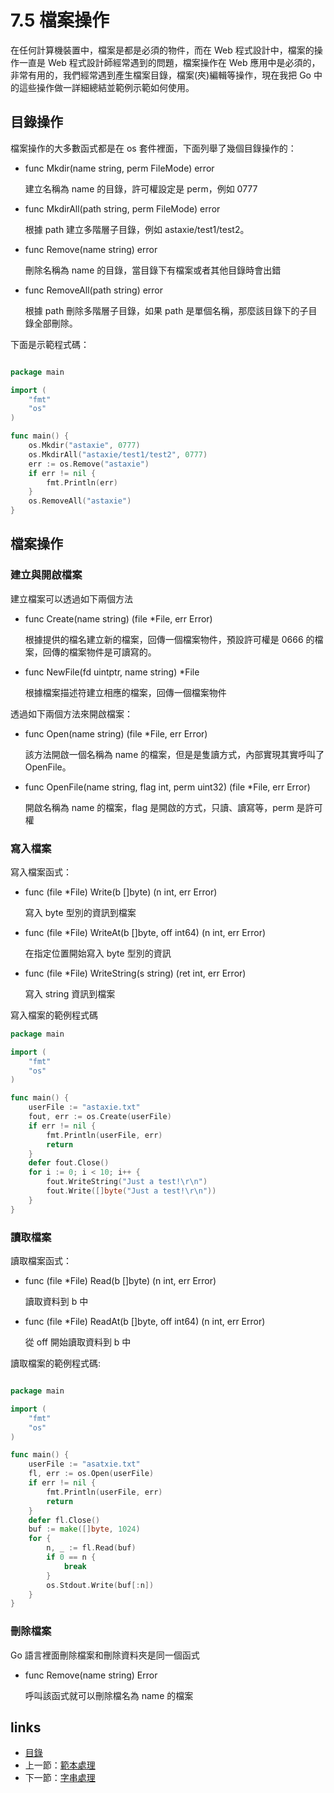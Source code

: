 # 7.5 檔案操作
在任何計算機裝置中，檔案是都是必須的物件，而在 Web 程式設計中，檔案的操作一直是 Web 程式設計師經常遇到的問題，檔案操作在 Web 應用中是必須的，非常有用的，我們經常遇到產生檔案目錄，檔案(夾)編輯等操作，現在我把 Go 中的這些操作做一詳細總結並範例示範如何使用。
## 目錄操作
檔案操作的大多數函式都是在 os 套件裡面，下面列舉了幾個目錄操作的：

- func Mkdir(name string, perm FileMode) error

	建立名稱為 name 的目錄，許可權設定是 perm，例如 0777


- func MkdirAll(path string, perm FileMode) error

	根據 path 建立多階層子目錄，例如 astaxie/test1/test2。

- func Remove(name string) error

	刪除名稱為 name 的目錄，當目錄下有檔案或者其他目錄時會出錯

- func RemoveAll(path string) error

	根據 path 刪除多階層子目錄，如果 path 是單個名稱，那麼該目錄下的子目錄全部刪除。


下面是示範程式碼：

```Go

package main

import (
	"fmt"
	"os"
)

func main() {
	os.Mkdir("astaxie", 0777)
	os.MkdirAll("astaxie/test1/test2", 0777)
	err := os.Remove("astaxie")
	if err != nil {
		fmt.Println(err)
	}
	os.RemoveAll("astaxie")
}

```

## 檔案操作

### 建立與開啟檔案
建立檔案可以透過如下兩個方法

- func Create(name string) (file *File, err Error)

	根據提供的檔名建立新的檔案，回傳一個檔案物件，預設許可權是 0666 的檔案，回傳的檔案物件是可讀寫的。

- func NewFile(fd uintptr, name string) *File

	根據檔案描述符建立相應的檔案，回傳一個檔案物件


透過如下兩個方法來開啟檔案：

- func Open(name string) (file *File, err Error)

	該方法開啟一個名稱為 name 的檔案，但是是隻讀方式，內部實現其實呼叫了 OpenFile。

- func OpenFile(name string, flag int, perm uint32) (file *File, err Error)

	開啟名稱為 name 的檔案，flag 是開啟的方式，只讀、讀寫等，perm 是許可權

### 寫入檔案

寫入檔案函式：

- func (file *File) Write(b []byte) (n int, err Error)

	寫入 byte 型別的資訊到檔案

- func (file *File) WriteAt(b []byte, off int64) (n int, err Error)

	在指定位置開始寫入 byte 型別的資訊

- func (file *File) WriteString(s string) (ret int, err Error)

	寫入 string 資訊到檔案

寫入檔案的範例程式碼

```Go
package main

import (
	"fmt"
	"os"
)

func main() {
	userFile := "astaxie.txt"
	fout, err := os.Create(userFile)
	if err != nil {
		fmt.Println(userFile, err)
		return
	}
	defer fout.Close()
	for i := 0; i < 10; i++ {
		fout.WriteString("Just a test!\r\n")
		fout.Write([]byte("Just a test!\r\n"))
	}
}

```

### 讀取檔案

讀取檔案函式：

- func (file *File) Read(b []byte) (n int, err Error)

	讀取資料到 b 中

- func (file *File) ReadAt(b []byte, off int64) (n int, err Error)

	從 off 開始讀取資料到 b 中

讀取檔案的範例程式碼:

```Go

package main

import (
	"fmt"
	"os"
)

func main() {
	userFile := "asatxie.txt"
	fl, err := os.Open(userFile)
	if err != nil {
		fmt.Println(userFile, err)
		return
	}
	defer fl.Close()
	buf := make([]byte, 1024)
	for {
		n, _ := fl.Read(buf)
		if 0 == n {
			break
		}
		os.Stdout.Write(buf[:n])
	}
}
```

### 刪除檔案
Go 語言裡面刪除檔案和刪除資料夾是同一個函式

- func Remove(name string) Error

	呼叫該函式就可以刪除檔名為 name 的檔案

## links
   * [目錄](<preface.md>)
   * 上一節：[範本處理](<07.4.md>)
   * 下一節：[字串處理](<07.6.md>)
